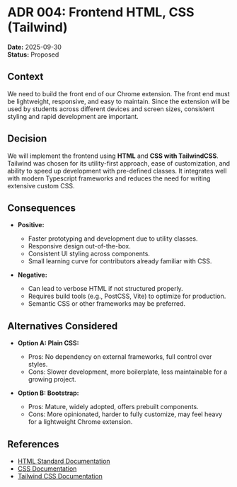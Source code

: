 # ADR 004: Frontend HTML, CSS (Tailwind)

**Date:** 2025-09-30 \
**Status:** Proposed  

## Context  
We need to build the front end of our Chrome extension. The front end must be lightweight, responsive, and easy to maintain. Since the extension will be used by students across different devices and screen sizes, consistent styling and rapid development are important.  

## Decision  
We will implement the frontend using **HTML** and **CSS with TailwindCSS**. Tailwind was chosen for its utility-first approach, ease of customization, and ability to speed up development with pre-defined classes. It integrates well with modern Typescript frameworks and reduces the need for writing extensive custom CSS.  

## Consequences  
- **Positive:**  
  - Faster prototyping and development due to utility classes.  
  - Responsive design out-of-the-box.  
  - Consistent UI styling across components.  
  - Small learning curve for contributors already familiar with CSS.  

- **Negative:**  
  - Can lead to verbose HTML if not structured properly.  
  - Requires build tools (e.g., PostCSS, Vite) to optimize for production.  
  - Semantic CSS or other frameworks may be preferred.  

## Alternatives Considered  
- **Option A: Plain CSS:**  
  - Pros: No dependency on external frameworks, full control over styles.  
  - Cons: Slower development, more boilerplate, less maintainable for a growing project.  

- **Option B: Bootstrap:**  
  - Pros: Mature, widely adopted, offers prebuilt components.  
  - Cons: More opinionated, harder to fully customize, may feel heavy for a lightweight Chrome extension.  

## References
- [HTML Standard Documentation](https://html.spec.whatwg.org/)
- [CSS Documentation](https://developer.mozilla.org/en-US/docs/Web/CSS)
- [Tailwind CSS Documentation](https://tailwindcss.com/docs/installation/using-postcss)